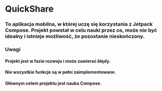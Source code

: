 # QuickShare
### To aplikacja mobilna, w której uczę się korzystania z Jetpack Compose. Projekt powstał w celu nauki przez co, może nie być idealny i istnieje możliwość, że pozostanie nieskończony.

### Uwagi

#### Projekt jest w fazie rozwoju i może zawierać błędy.
#### Nie wszystkie funkcje są w pełni zaimplementowane.
#### Głównym celem projektu jest nauka Compose.
